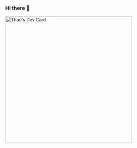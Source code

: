 ### Hi there 👋


<a href="https://app.daily.dev/thienthao123"><img src="https://api.daily.dev/devcards/de0283db24034bfc8fa765611b6917b4.png?r=5wo" width="400" alt="Thao's Dev Card"/></a>

<!--
**thienthao123/thienthao123** is a ✨ _special_ ✨ repository because its `README.md` (this file) appears on your GitHub profile.

Here are some ideas to get you started:

- 🔭 I’m currently working on ...
- 🌱 I’m currently learning ...
- 👯 I’m looking to collaborate on ...
- 🤔 I’m looking for help with ...
- 💬 Ask me about ...
- 📫 How to reach me: ...
- 😄 Pronouns: ...
- ⚡ Fun fact: ...
-->

